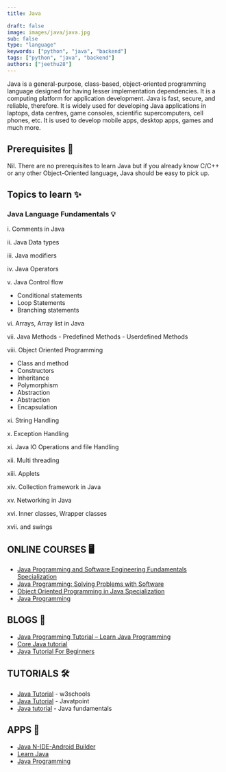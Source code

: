 ```yaml
---
title: Java

draft: false
image: images/java/java.jpg
sub: false
type: "language"
keywords: ["python", "java", "backend"]
tags: ["python", "java", "backend"]
authors: ["jeethu28"]
---
```


Java is a general-purpose, class-based, object-oriented programming language designed for having lesser implementation dependencies. It is a computing platform for application development. Java is fast, secure, and reliable, therefore. It is widely used for developing Java applications in laptops, data centres, game consoles, scientific supercomputers, cell phones, etc. It is used to develop mobile apps, desktop apps, games and much more.

## Prerequisites 💎

Nil. There are no prerequisites to learn Java but if you already know C/C++ or any other Object-Oriented language, Java should be easy to pick up.

## Topics to learn ✨

### Java Language Fundamentals 💡

i. Comments in Java

ii. Java Data types

iii. Java modifiers

iv. Java Operators

v. Java Control flow

- Conditional statements
- Loop Statements
- Branching statements

vi. Arrays, Array list in Java

vii. Java Methods - Predefined Methods - Userdefined Methods

viii. Object Oriented Programming

- Class and method
- Constructors
- Inheritance
- Polymorphism
- Abstraction
- Abstraction
- Encapsulation

xi. String Handling

x. Exception Handling

xi. Java IO Operations and file Handling

xii. Multi threading

xiii. Applets

xiv. Collection framework in Java

xv. Networking in Java

xvi. Inner classes, Wrapper classes

xvii. and swings

## ONLINE COURSES 🖥️

- [Java Programming and Software Engineering Fundamentals Specialization](https://www.coursera.org/specializations/java-programming)
- [Java Programming: Solving Problems with Software](https://www.coursera.org/learn/java-programming)
- [Object Oriented Programming in Java Specialization](https://www.coursera.org/specializations/object-oriented-programming)
- [Java Programming](https://www.greatlearning.in/academy/learn-for-free/courses/java-programming)

## BLOGS 📝

- [Java Programming Tutorial – Learn Java Programming](https://intellipaat.com/blog/tutorial/java-tutorial/)
- [Core Java tutorial](https://www.startertutorials.com/corejava/)
- [Java Tutorial For Beginners](https://www.edureka.co/blog/java-tutorial/)

## TUTORIALS 🛠️

- [Java Tutorial](https://www.w3schools.com/java/) - w3schools
- [Java Tutorial](https://www.javatpoint.com/java-tutorial) - Javatpoint
- [Java tutorial](https://www.udemy.com/course/java-tutorial/) - Java fundamentals

## APPS 🚀

- [Java N-IDE-Android Builder](https://play.google.com/store/apps/details?id=com.duy.compiler.javanide)
- [Learn Java](https://play.google.com/store/apps/details?id=ab.java.programming)
- [Java Programming](https://play.google.com/store/apps/details?id=kasper.java.programming)

